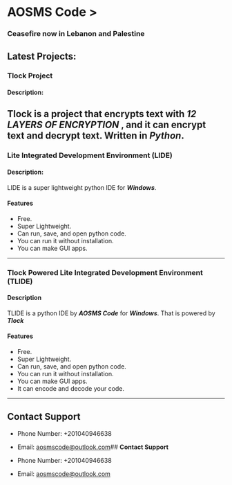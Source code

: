 # **AOSMS Code \>**

### **Ceasefire now in Lebanon and Palestine**

## **Latest Projects:**

### **Tlock Project**

#### **Description:**

Tlock is a project that encrypts text with _**12 LAYERS OF ENCRYPTION**_
, and it can encrypt text and decrypt text. Written in ***Python***.
---

### **Lite Integrated Development Environment (LIDE)**

#### **Description:**

LIDE is a super lightweight python IDE for ***Windows***.

#### **Features**

- Free.
- Super Lightweight.
- Can run, save, and open python code.
- You can run it without installation.
- You can make GUI apps.

---

### **Tlock Powered Lite Integrated Development Environment (TLIDE)**

#### **Description**

TLIDE is a python IDE by ***AOSMS Code*** for ***Windows***.
That is powered by ***Tlock***

#### **Features**

- Free.
- Super Lightweight.
- Can run, save, and open python code.
- You can run it without installation.
- You can make GUI apps.
- It can encode and decode your code.

---

## **Contact Support**

- Phone Number: +201040946638
- Email: aosmscode@outlook.com## **Contact Support**

- Phone Number: +201040946638
- Email: aosmscode@outlook.com